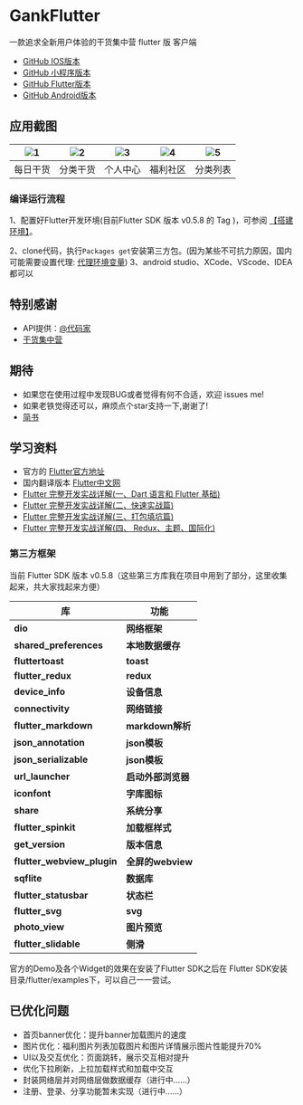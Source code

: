 # GankFlutter
一款追求全新用户体验的干货集中营 flutter 版 客户端
- [GitHub IOS版本](https://github.com/ZQ330093887/GankIOSProgect)
- [GitHub 小程序版本](https://github.com/ZQ330093887/GankWX)
- [GitHub Flutter版本](https://github.com/ZQ330093887/GankFlutter)
- [GitHub Android版本](https://github.com/ZQ330093887/ConurbationsAndroid)

## 应用截图

| ![1](https://upload-images.jianshu.io/upload_images/3278692-49ee97b13c954c7f.png?imageMogr2/auto-orient/strip%7CimageView2/2/w/1240) | ![2](https://upload-images.jianshu.io/upload_images/3278692-86a01b954f47b677.png?imageMogr2/auto-orient/strip%7CimageView2/2/w/1240) | ![3](https://upload-images.jianshu.io/upload_images/3278692-c40528ed4748938a.png?imageMogr2/auto-orient/strip%7CimageView2/2/w/1240) | ![4](https://upload-images.jianshu.io/upload_images/3278692-5674f9df10aa7b86.png?imageMogr2/auto-orient/strip%7CimageView2/2/w/1240) | ![5](https://upload-images.jianshu.io/upload_images/3278692-f6c30e6faa2b5512.png?imageMogr2/auto-orient/strip%7CimageView2/2/w/1240) |
| :--: | :--: | :--: | :--: | :--: |
| 每日干货 | 分类干货 | 个人中心 | 福利社区 | 分类列表|
### 编译运行流程

1、配置好Flutter开发环境(目前Flutter SDK 版本 v0.5.8 的 Tag )，可参阅 [【搭建环境】](https://flutterchina.club)。

2、clone代码，执行`Packages get`安装第三方包。(因为某些不可抗力原因，国内可能需要设置代理: 
[代理环境变量](https://flutterchina.club/setup-windows/))
3、android studio、XCode、VScode、IDEA都可以
## 特别感谢

- API提供：[@代码家](https://github.com/daimajia)
- [干货集中营](http://gank.io/)

## 期待

- 如果您在使用过程中发现BUG或者觉得有何不合适，欢迎 issues me!
- 如果老铁觉得还可以，麻烦点个star支持一下,谢谢了!
- [简书](https://www.jianshu.com/u/9681f3bbb8c2)

## 学习资料
- 官方的 [Flutter官方地址](https://flutter.io/get-started/install/)
- 国内翻译版本 [Flutter中文网](https://flutterchina.club/)
- [Flutter 完整开发实战详解(一、Dart 语言和 Flutter 基础)](https://juejin.im/entry/5b631e3e51882519861c2ef1 )
-  [Flutter 完整开发实战详解(二、快速实战篇)](https://juejin.im/entry/5b685bd4e51d451994602cae )
-  [Flutter 完整开发实战详解(三、打包填坑篇)](https://juejin.im/entry/5b6fd5ee6fb9a009d36a4104 )
-  [Flutter 完整开发实战详解(四、 Redux、主题、国际化)](https://juejin.im/post/5b79767ff265da435450a873 )

### 第三方框架

当前 Flutter SDK 版本 v0.5.8（这些第三方库我在项目中用到了部分，这里收集起来，共大家找起来方便）

库 | 功能
-------- | ---
**dio**|**网络框架**
**shared_preferences**|**本地数据缓存**
**fluttertoast**|**toast**
**flutter_redux**|**redux**
**device_info**|**设备信息**
**connectivity**|**网络链接**
**flutter_markdown**|**markdown解析**
**json_annotation**|**json模板**
**json_serializable**|**json模板**
**url_launcher**|**启动外部浏览器**
**iconfont**|**字库图标**
**share**|**系统分享**
**flutter_spinkit**|**加载框样式**
**get_version**|**版本信息**
**flutter_webview_plugin**|**全屏的webview**
**sqflite**|**数据库**
**flutter_statusbar**|**状态栏**
**flutter_svg**|**svg**
**photo_view**|**图片预览**
**flutter_slidable**|**侧滑**

官方的Demo及各个Widget的效果在安装了Flutter SDK之后在  Flutter SDK安装目录/flutter/examples下，可以自己一一尝试。

## 已优化问题

- 首页banner优化：提升banner加载图片的速度
- 图片优化：福利图片列表加载图片和图片详情展示图片性能提升70%
- UI以及交互优化：页面跳转，展示交互相对提升
- 优化下拉刷新，上拉加载样式和加载中交互
- 封装网络层并对网络层做数据缓存（进行中……）
- 注册、登录、分享功能暂未实现（进行中……）

